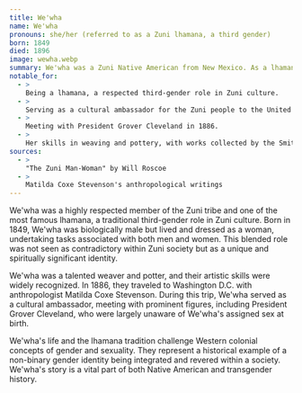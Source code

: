 ```yaml
---
title: We'wha
name: We'wha
pronouns: she/her (referred to as a Zuni lhamana, a third gender)
born: 1849
died: 1896
image: wewha.webp
summary: We'wha was a Zuni Native American from New Mexico. As a lhamana, a traditional Zuni third gender, We'wha lived as both a man and a woman and was a respected cultural ambassador and artist.
notable_for:
  - >
    Being a lhamana, a respected third-gender role in Zuni culture.
  - >
    Serving as a cultural ambassador for the Zuni people to the United States.
  - >
    Meeting with President Grover Cleveland in 1886.
  - >
    Her skills in weaving and pottery, with works collected by the Smithsonian Institution.
sources:
  - >
    "The Zuni Man-Woman" by Will Roscoe
  - >
    Matilda Coxe Stevenson's anthropological writings
---
```


We'wha was a highly respected member of the Zuni tribe and one of the most famous lhamana, a traditional third-gender role in Zuni culture. Born in 1849, We'wha was biologically male but lived and dressed as a woman, undertaking tasks associated with both men and women. This blended role was not seen as contradictory within Zuni society but as a unique and spiritually significant identity.

We'wha was a talented weaver and potter, and their artistic skills were widely recognized. In 1886, they traveled to Washington D.C. with anthropologist Matilda Coxe Stevenson. During this trip, We'wha served as a cultural ambassador, meeting with prominent figures, including President Grover Cleveland, who were largely unaware of We'wha's assigned sex at birth.

We'wha's life and the lhamana tradition challenge Western colonial concepts of gender and sexuality. They represent a historical example of a non-binary gender identity being integrated and revered within a society. We'wha's story is a vital part of both Native American and transgender history.
